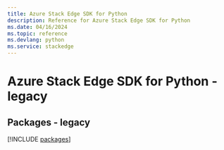 ```yaml
---
title: Azure Stack Edge SDK for Python
description: Reference for Azure Stack Edge SDK for Python
ms.date: 04/16/2024
ms.topic: reference
ms.devlang: python
ms.service: stackedge
---
```

# Azure Stack Edge SDK for Python - legacy
## Packages - legacy
[!INCLUDE [packages](stack-edge-index.md)]